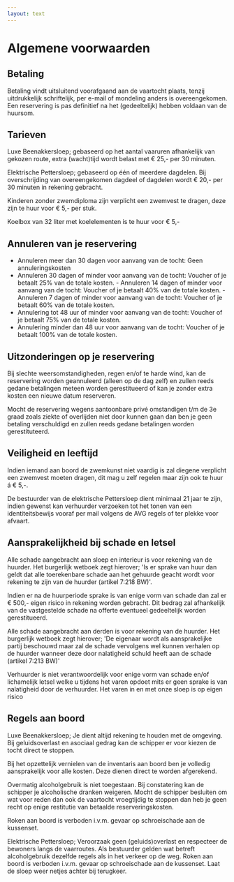 ```yaml
---
layout: text
---
```


# Algemene voorwaarden

## Betaling

Betaling vindt uitsluitend voorafgaand aan de vaartocht plaats, tenzij uitdrukkelijk schriftelijk, per e-mail of mondeling anders is overeengekomen. Een reservering is pas definitief na het (gedeeltelijk) hebben voldaan van de huursom.

## Tarieven

Luxe Beenakkersloep; gebaseerd op het aantal vaaruren afhankelijk van gekozen route, extra (wacht)tijd wordt belast met € 25,- per 30 minuten.

Elektrische Pettersloep; gebaseerd op één of meerdere dagdelen. Bij overschrijding van overeengekomen dagdeel of dagdelen wordt € 20,- per 30 minuten in rekening gebracht.

Kinderen zonder zwemdiploma zijn verplicht een zwemvest te dragen, deze zijn te huur voor € 5,- per stuk.

Koelbox van 32 liter met koelelementen is te huur voor € 5,-

## Annuleren van je reservering

* Annuleren meer dan 30 dagen voor aanvang van de tocht: Geen annuleringskosten
* Annuleren 30 dagen of minder voor aanvang van de tocht: Voucher of je betaalt 25% van de totale kosten. ​- Annuleren 14 dagen of minder voor aanvang van de tocht: Voucher of je betaalt 40% van de totale kosten. ​- Annuleren 7 dagen of minder voor aanvang van de tocht: Voucher of je betaalt 60% van de totale kosten.
* Annulering tot 48 uur of minder voor aanvang van de tocht: Voucher of je betaalt 75% van de totale kosten.
* Annulering minder dan 48 uur voor aanvang van de tocht: Voucher of je betaalt 100% van de totale kosten.

## Uitzonderingen op je reservering

Bij slechte weersomstandigheden, regen en/of te harde wind, kan de reservering worden geannuleerd (alleen op de dag zelf) en zullen reeds gedane betalingen meteen worden gerestitueerd of kan je zonder extra kosten een nieuwe datum reserveren.

Mocht de reservering wegens aantoonbare privé omstandigen t/m de 3e graad zoals ziekte of overlijden niet door kunnen gaan dan ben je geen betaling verschuldigd en zullen reeds gedane betalingen worden gerestituteerd.

## Veiligheid en leeftijd

Indien iemand aan boord de zwemkunst niet vaardig is zal diegene verplicht een zwemvest moeten dragen, dit mag u zelf regelen maar zijn ook te huur &aacute; € 5,-.

De bestuurder van de elektrische Pettersloep dient minimaal 21 jaar te zijn, indien gewenst kan verhuurder verzoeken tot het tonen van een identiteitsbewijs vooraf per mail volgens de AVG regels of ter plekke voor afvaart.

## Aansprakelijkheid bij schade en letsel

Alle schade aangebracht aan sloep en interieur is voor rekening van de huurder. Het burgerlijk wetboek zegt hierover; 'Is er sprake van huur dan geldt dat alle toerekenbare schade aan het gehuurde geacht wordt voor rekening te zijn van de huurder (artikel 7:218 BW)'.

Indien er na de huurperiode sprake is van enige vorm van schade dan zal er € 500,- eigen risico in rekening worden gebracht. Dit bedrag zal afhankelijk van de vastgestelde schade na offerte eventueel gedeeltelijk worden gerestitueerd.

Alle schade aangebracht aan derden is voor rekening van de huurder. Het burgerlijk wetboek zegt hierover; 'De eigenaar wordt als aansprakelijke partij beschouwd maar zal de schade vervolgens wel kunnen verhalen op de huurder wanneer deze door nalatigheid schuld heeft aan de schade (artikel 7:213 BW)'

Verhuurder is niet verantwoordelijk voor enige vorm van schade en/of lichamelijk letsel welke u tijdens het varen opdoet mits er geen sprake is van nalatigheid door de verhuurder. Het varen in en met onze sloep is op eigen risico

## Regels aan boord

Luxe Beenakkersloep; Je dient altijd rekening te houden met de omgeving. Bij geluidsoverlast en asociaal gedrag kan de schipper er voor kiezen de tocht direct te stoppen.

Bij het opzettelijk vernielen van de inventaris aan boord ben je volledig aansprakelijk voor alle kosten. Deze dienen direct te worden afgerekend.

Overmatig alcoholgebruik is niet toegestaan. Bij constatering kan de schipper je alcoholische dranken weigeren. Mocht de schipper besluiten om wat voor reden dan ook de vaartocht vroegtijdig te stoppen dan heb je geen recht op enige restitutie van betaalde reserveringskosten.

Roken aan boord is verboden i.v.m. gevaar op schroeischade aan de kussenset.

Elektrische Pettersloep; Veroorzaak geen (geluids)overlast en respecteer de bewoners langs de vaarroutes. Als bestuurder gelden wat betreft alcoholgebruik dezelfde regels als in het verkeer op de weg. Roken aan boord is verboden i.v.m. gevaar op schroeischade aan de kussenset. Laat de sloep weer netjes achter bij terugkeer.

